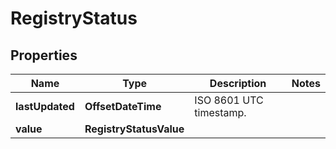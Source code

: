 

# RegistryStatus


## Properties

Name | Type | Description | Notes
------------ | ------------- | ------------- | -------------
**lastUpdated** | **OffsetDateTime** | ISO 8601 UTC timestamp. | 
**value** | **RegistryStatusValue** |  | 



